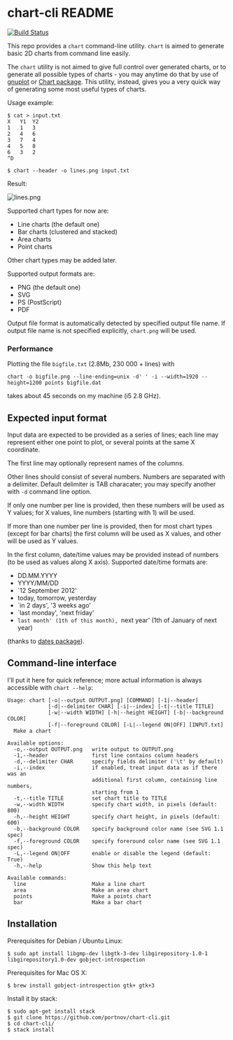 chart-cli README
================

[![Build Status](https://travis-ci.org/portnov/chart-cli.svg?branch=master)](https://travis-ci.org/portnov/chart-cli)

This repo provides a `chart` command-line utility. `chart` is aimed to generate
basic 2D charts from command line easily.

The `chart` utility is not aimed to give full control over generated charts, or
to generate all possible types of charts - you may anytime do that by use of
[gnuplot][1] or [Chart package][2]. This utility, instead, gives you a very
quick way of generating some most useful types of charts.

Usage example:

```
$ cat > input.txt
X	Y1	Y2
1	1	3
2	4	6
3	7	4
4	5	8
6	3	2
^D

$ chart --header -o lines.png input.txt
```

Result:

![lines.png](https://user-images.githubusercontent.com/284644/63638172-1f134600-c69e-11e9-98ce-4c274ca423f3.png)

Supported chart types for now are:

* Line charts (the default one)
* Bar charts (clustered and stacked)
* Area charts
* Point charts

Other chart types may be added later.

Supported output formats are:
  
* PNG (the default one)
* SVG
* PS (PostScript)
* PDF

Output file format is automatically detected by specified output file name. If
output file name is not specified explicitly, `chart.png` will be used.

### Performance

Plotting the file `bigfile.txt` (2.8Mb, 230 000 + lines) with

```
chart -o bigfile.png --line-ending=unix -d' ' -i --width=1920 --height=1200 points bigfile.dat 
```

takes about 45 seconds on my machine (i5 2.8 GHz).

Expected input format
---------------------

Input data are expected to be provided as a series of lines; each line may
represent either one point to plot, or several points at the same X coordinate.

The first line may optionally represent names of the columns.

Other lines should consist of several numbers. Numbers are separated with a
delimiter. Default delimiter is TAB characater; you may specify another with
`-d` command line option.

If only one number per line is provided, then these numbers will be used as Y
values; for X values, line numbers (starting with 1) will be used.

If more than one number per line is provided, then for most chart types (except
for bar charts) the first column will be used as X values, and other will be
used as Y values.

In the first column, date/time values may be provided instead of numbers (to be
used as values along X axis). Supported date/time formats are:

* DD.MM.YYYY
* YYYY/MM/DD
* `12 September 2012'
* today, tomorrow, yesterday
* `in 2 days', '3 weeks ago'
* `last monday', 'next friday'
* `last month' (1th of this month), `next year' (1th of January of next year)

(thanks to [dates package][3]).

Command-line interface
----------------------

I'll put it here for quick reference; more actual information is always
accessible with `chart --help`:

```
Usage: chart [-o|--output OUTPUT.png] [COMMAND] [-1|--header]
             [-d|--delimiter CHAR] [-i|--index] [-t|--title TITLE]
             [-w|--width WIDTH] [-h|--height HEIGHT] [-b|--background COLOR]
             [-f|--foreground COLOR] [-L|--legend ON|OFF] [INPUT.txt]
  Make a chart

Available options:
  -o,--output OUTPUT.png   write output to OUTPUT.png
  -1,--header              first line contains column headers
  -d,--delimiter CHAR      specify fields delimiter ('\t' by default)
  -i,--index               if enabled, treat input data as if there was an
                           additional first column, containing line numbers,
                           starting from 1
  -t,--title TITLE         set chart title to TITLE
  -w,--width WIDTH         specify chart width, in pixels (default: 800)
  -h,--height HEIGHT       specify chart height, in pixels (default: 600)
  -b,--background COLOR    specify background color name (see SVG 1.1 spec)
  -f,--foreground COLOR    specify foreround color name (see SVG 1.1 spec)
  -L,--legend ON|OFF       enable or disable the legend (default: True)
  -h,--help                Show this help text

Available commands:
  line                     Make a line chart
  area                     Make an area chart
  points                   Make a points chart
  bar                      Make a bar chart
```

Installation
------------

Prerequisites for Debian / Ubuntu Linux:

```
$ sudo apt install libgmp-dev libgtk-3-dev libgirepository-1.0-1 libgirepository1.0-dev gobject-introspection
```

Prerequisites for Mac OS X:

```
$ brew install gobject-introspection gtk+ gtk+3
```

Install it by stack:

```
$ sudo apt-get install stack
$ git clone https://github.com/portnov/chart-cli.git
$ cd chart-cli/
$ stack install
```

[1]: http://www.gnuplot.info/
[2]: http://hackage.haskell.org/package/Chart
[3]: http://hackage.haskell.org/package/dates

